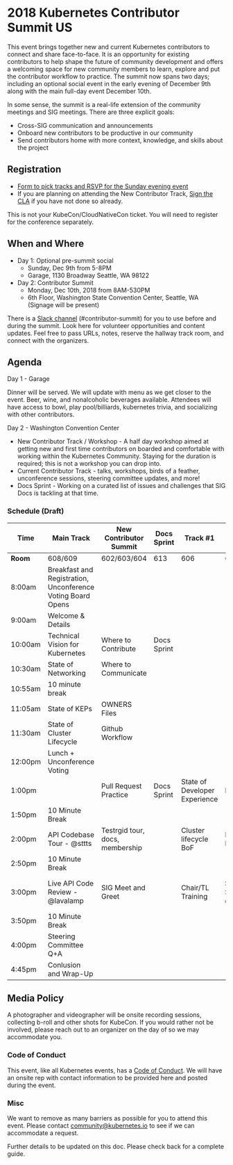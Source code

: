 # 2018 Kubernetes Contributor Summit US

This event brings together new and current Kubernetes contributors to connect and share face-to-face. It is an opportunity for existing contributors to help shape the future of community development and offers a welcoming space for new community members to learn, explore and put the contributor workflow to practice.
The summit now spans two days; including an optional social event in the early evening of December 9th along with the main full-day event December 10th.

In some sense, the summit is a real-life extension of the community meetings and SIG meetings. There are three explicit goals:

- Cross-SIG communication and announcements
- Onboard new contributors to be productive in our community
- Send contributors home with more context, knowledge, and skills about the project

## Registration

- [Form to pick tracks and RSVP for the Sunday evening event](https://goo.gl/X8YrRv)
- If you are planning on attending the New Contributor Track, [Sign the CLA](/CLA.md) if you have not done so already. 

This is not your KubeCon/CloudNativeCon ticket. You will need to register for the conference separately.

## When and Where

- Day 1: Optional pre-summit social
  - Sunday, Dec 9th from 5-8PM
  - Garage, 1130 Broadway Seattle, WA 98122
- Day 2: Contributor Summit 
  - Monday, Dec 10th, 2018 from 8AM-530PM
  - 6th Floor, Washington State Convention Center, Seattle, WA
    (Signage will be present)

There is a [Slack channel](https://kubernetes.slack.com/messages/contributor-summit) (#contributor-summit) for you to use before and during the summit. Look here for volunteer opportunities and content updates. Feel free to pass URLs, notes, reserve the hallway track room, and connect with the organizers.

## Agenda

Day 1 - Garage

Dinner will be served. We will update with menu as we get closer to the event. Beer, wine, and nonalcoholic beverages available. 
Attendees will have access to bowl, play pool/billiards, kubernetes trivia, and socializing with other contributors.

Day 2 - Washington Convention Center
- New Contributor Track / Workshop - A half day workshop aimed at getting new and first time contributors on boarded and comfortable with working within the Kubernetes Community. Staying for the duration is required; this is not a workshop you can drop into.
- Current Contributor Track -  talks, workshops, birds of a feather, unconference sessions, steering committee updates, and more! 
- Docs Sprint - Working on a curated list of issues and challenges that SIG Docs is tackling at that time.

### Schedule (Draft)

| Time       | Main Track | New Contributor Summit | Docs Sprint  | Track #1  |  Track #2  |  Track #3 |  Track #4 | Contributor Lounge |
| --- | --- | --- | --- | --- | --- | --- | --- | --- |
| **Room** | 608/609 | 602/603/604  | 613 | 606 | 607  | 605 | 611 | 610 |
| 8:00am     | Breakfast and Registration, Unconference Voting Board Opens |
| 9:00am     | Welcome & Details |
| 10:00am    | Technical Vision for Kubernetes| Where to Contribute | Docs Sprint
| 10:30am    | State of Networking | Where to Communicate |
| 10:55am    | 10 minute break
| 11:05am    | State of KEPs | OWNERS Files |
| 11:30am    | State of Cluster Lifecycle | Github Workflow
| 12:00pm    | Lunch + Unconference Voting |
| 1:00pm     | | Pull Request Practice | Docs Sprint | State of Developer Experience | KEP BoF | Networking BoF | Unconference Slot | 
| 1:50pm | 10 Minute Break |
| 2:00pm | API Codebase Tour - @sttts | Testrgid tour, docs, membership | | Cluster lifecycle BoF | Release Management | Unconference Slot | Unconference Slot |
| 2:50pm | 10 Minute Break |
| 3:00pm | Live API Code Review - @lavalamp | SIG Meet and Greet | | Chair/TL Training | State of Security - @tallclair | etcd Maintainers Ask Us Anything | Unconference Slot |
| 3:50pm | 10 Minute Break |
| 4:00pm | Steering Committee Q+A |
| 4:45pm | Conlusion and Wrap-Up |

## Media Policy

A photographer and videographer will be onsite recording sessions, collecting b-roll and other shots for KubeCon. If you would rather not be involved, please reach out to an organizer on the day of so we may accommodate you.


### Code of Conduct

This event, like all Kubernetes events, has a [Code of Conduct](/code-of-conduct.md). We will have an onsite rep with contact information to be provided here and posted during the event.


### Misc
We want to remove as many barriers as possible for you to attend this event. Please contact community@kubernetes.io to see if we can accommodate a request. 

Further details to be updated on this doc. Please check back for a complete guide.